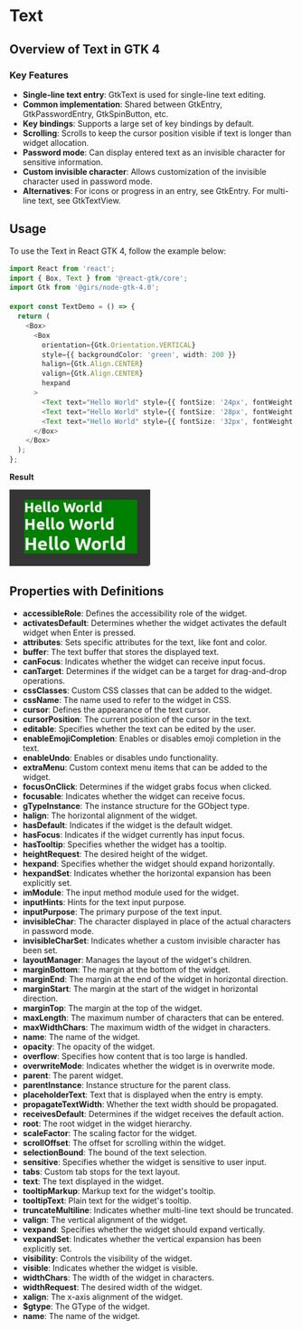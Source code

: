 # Text

## Overview of Text in GTK 4

### Key Features

- **Single-line text entry**: GtkText is used for single-line text editing.
- **Common implementation**: Shared between GtkEntry, GtkPasswordEntry, GtkSpinButton, etc.
- **Key bindings**: Supports a large set of key bindings by default.
- **Scrolling**: Scrolls to keep the cursor position visible if text is longer than widget allocation.
- **Password mode**: Can display entered text as an invisible character for sensitive information.
- **Custom invisible character**: Allows customization of the invisible character used in password mode.
- **Alternatives**: For icons or progress in an entry, see GtkEntry. For multi-line text, see GtkTextView.

## Usage

To use the Text in React GTK 4, follow the example below:

```ts
import React from 'react';
import { Box, Text } from '@react-gtk/core';
import Gtk from '@girs/node-gtk-4.0';

export const TextDemo = () => {
  return (
    <Box>
      <Box
        orientation={Gtk.Orientation.VERTICAL}
        style={{ backgroundColor: 'green', width: 200 }}
        halign={Gtk.Align.CENTER}
        valign={Gtk.Align.CENTER}
        hexpand
      >
        <Text text="Hello World" style={{ fontSize: '24px', fontWeight: '700' }} />
        <Text text="Hello World" style={{ fontSize: '28px', fontWeight: '700' }} />
        <Text text="Hello World" style={{ fontSize: '32px', fontWeight: '700' }} />
      </Box>
    </Box>
  );
};
```

**Result**

![](../../assets/text.png)

## Properties with Definitions

- **accessibleRole**: Defines the accessibility role of the widget.
- **activatesDefault**: Determines whether the widget activates the default widget when Enter is pressed.
- **attributes**: Sets specific attributes for the text, like font and color.
- **buffer**: The text buffer that stores the displayed text.
- **canFocus**: Indicates whether the widget can receive input focus.
- **canTarget**: Determines if the widget can be a target for drag-and-drop operations.
- **cssClasses**: Custom CSS classes that can be added to the widget.
- **cssName**: The name used to refer to the widget in CSS.
- **cursor**: Defines the appearance of the text cursor.
- **cursorPosition**: The current position of the cursor in the text.
- **editable**: Specifies whether the text can be edited by the user.
- **enableEmojiCompletion**: Enables or disables emoji completion in the text.
- **enableUndo**: Enables or disables undo functionality.
- **extraMenu**: Custom context menu items that can be added to the widget.
- **focusOnClick**: Determines if the widget grabs focus when clicked.
- **focusable**: Indicates whether the widget can receive focus.
- **gTypeInstance**: The instance structure for the GObject type.
- **halign**: The horizontal alignment of the widget.
- **hasDefault**: Indicates if the widget is the default widget.
- **hasFocus**: Indicates if the widget currently has input focus.
- **hasTooltip**: Specifies whether the widget has a tooltip.
- **heightRequest**: The desired height of the widget.
- **hexpand**: Specifies whether the widget should expand horizontally.
- **hexpandSet**: Indicates whether the horizontal expansion has been explicitly set.
- **imModule**: The input method module used for the widget.
- **inputHints**: Hints for the text input purpose.
- **inputPurpose**: The primary purpose of the text input.
- **invisibleChar**: The character displayed in place of the actual characters in password mode.
- **invisibleCharSet**: Indicates whether a custom invisible character has been set.
- **layoutManager**: Manages the layout of the widget's children.
- **marginBottom**: The margin at the bottom of the widget.
- **marginEnd**: The margin at the end of the widget in horizontal direction.
- **marginStart**: The margin at the start of the widget in horizontal direction.
- **marginTop**: The margin at the top of the widget.
- **maxLength**: The maximum number of characters that can be entered.
- **maxWidthChars**: The maximum width of the widget in characters.
- **name**: The name of the widget.
- **opacity**: The opacity of the widget.
- **overflow**: Specifies how content that is too large is handled.
- **overwriteMode**: Indicates whether the widget is in overwrite mode.
- **parent**: The parent widget.
- **parentInstance**: Instance structure for the parent class.
- **placeholderText**: Text that is displayed when the entry is empty.
- **propagateTextWidth**: Whether the text width should be propagated.
- **receivesDefault**: Determines if the widget receives the default action.
- **root**: The root widget in the widget hierarchy.
- **scaleFactor**: The scaling factor for the widget.
- **scrollOffset**: The offset for scrolling within the widget.
- **selectionBound**: The bound of the text selection.
- **sensitive**: Specifies whether the widget is sensitive to user input.
- **tabs**: Custom tab stops for the text layout.
- **text**: The text displayed in the widget.
- **tooltipMarkup**: Markup text for the widget's tooltip.
- **tooltipText**: Plain text for the widget's tooltip.
- **truncateMultiline**: Indicates whether multi-line text should be truncated.
- **valign**: The vertical alignment of the widget.
- **vexpand**: Specifies whether the widget should expand vertically.
- **vexpandSet**: Indicates whether the vertical expansion has been explicitly set.
- **visibility**: Controls the visibility of the widget.
- **visible**: Indicates whether the widget is visible.
- **widthChars**: The width of the widget in characters.
- **widthRequest**: The desired width of the widget.
- **xalign**: The x-axis alignment of the widget.
- **$gtype**: The GType of the widget.
- **name**: The name of the widget.
